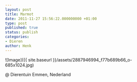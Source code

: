 ```yaml
---
layout: post
title: Marmot
date: 2011-11-27 15:56:22.000000000 +01:00
type: post
published: true
status: publish
categories:
- Dieren
author: Henk
---
```

![Image]({{ site.baseurl }}/assets/2887946994_f77b689b66_o-685x1024.jpg)


@ Dierentuin Emmen, Nederland
